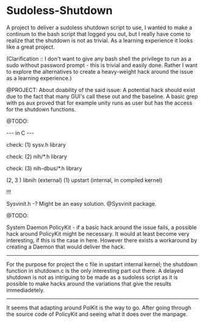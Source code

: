 # Sudoless-Shutdown
A project to deliver a sudoless shutdown script to use, I wanted to make a continum to the bash script that logged you out, but I really have come to realize that the shutdown is not as trivial. As a learning experience it looks like a great project.

(Clarification :: I don't want to give any bash shell the privilege to run as a sudo without password prompt - this is trivial and easily done. Rather I want to explore the alternatives to create a heavy-weight hack around the issue as a learning experience.)

@PROJECT:
About doability of the said issue: A potential hack should exist due to the fact that many GUI's call these out and the baseline. A basic grep with ps aux proved that for example unity runs as user but has the access for the shutdown functions.

@TODO:

--- in C ---

check: (1) sysv.h library

check: (2) nih/*.h library

check: (3) nih-dbus/*.h library

(2, 3 ) libnih (external)
(1) upstart (internal, in compiled kernel)

!!!

Sysvinit.h  -? Might be an easy solution. @Sysvinit package.

@TODO:

System Daemon PolicyKit - if a basic hack around the issue fails, a possible hack around PolicyKit might be necessary. 
It would at least become very interesting, if this is the case in here. However there exists a workaround by creating a Daemon that would deliver the hack.


------------------------------------------

For the purpose for project the c file in upstart internal kernel; the shutdown function in shutdown.c is the only interesting part out there. A delayed shutdown is not as intriguing to be made as a sudoless script as it is possible to make hacks around the variations that give the results immediadetely. 

-------------------------------------------

It seems that adapting around PolKit is the way to go. After going through the source code of PolicyKit and seeing what it does over the manpage.
